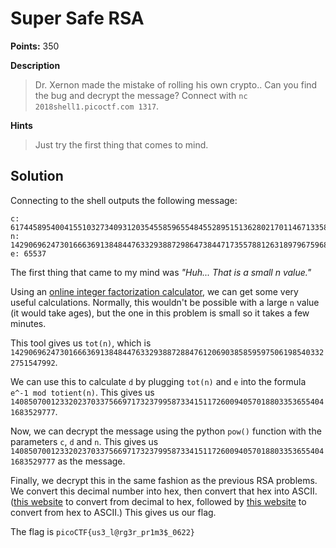 # Super Safe RSA

**Points:** 350

**Description**
> Dr. Xernon made the mistake of rolling his own crypto.. Can you find the bug and decrypt the message? Connect with `nc 2018shell1.picoctf.com 1317`.

**Hints**
> Just try the first thing that comes to mind.

## Solution

Connecting to the shell outputs the following message:

```
c: 6174458954004155103273409312035455859655484552895151362802170114671335859548232                                         
n: 14290696247301666369138484476332938872986473844717355788126318979675968794821391                                        
e: 65537
```

The first thing that came to my mind was _"Huh... That is a small n value."_

Using an [online integer factorization calculator](https://www.alpertron.com.ar/ECM.HTM), we can get some very useful calculations. Normally, this wouldn't be possible with a large `n` value (it would take ages), but the one in this problem is small so it takes a few minutes.

This tool gives us `tot(n)`, which is `14290696247301666369138484476332938872884761206903858595975061985403322751547992`. 

We can use this to calculate `d` by plugging `tot(n)` and `e` into the formula `e^-1 mod totient(n)`. This gives us `14085070012332023703375669717323799587334151172600940570188033536554041683529777`.

Now, we can decrypt the message using the python `pow()` function with the parameters `c`, `d` and `n`. This gives us `14085070012332023703375669717323799587334151172600940570188033536554041683529777` as the message.

Finally, we decrypt this in the same fashion as the previous RSA problems. We convert this decimal number into hex, then convert that hex into ASCII. ([this website](https://www.rapidtables.com/convert/number/decimal-to-hex.html) to convert from decimal to hex, followed by [this website](https://www.rapidtables.com/convert/number/hex-to-ascii.html) to convert from hex to ASCII.) This gives us our flag. 

The flag is `picoCTF{us3_l@rg3r_pr1m3$_0622}`

